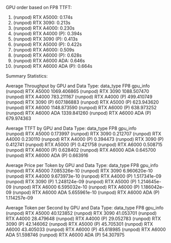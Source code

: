 
GPU order based on FP8 TTFT:
1. (runpod) RTX A5000: 0.174s
2. (runpod) RTX 3090: 0.213s
3. (runpod) RTX A4000: 0.230s
4. (runpod) RTX A4000 (P): 0.394s
5. (runpod) RTX 3090 (P): 0.413s
6. (runpod) RTX A5000 (P): 0.422s
7. (runpod) RTX A6000: 0.509s
8. (runpod) RTX A6000 (P): 0.628s
9. (runpod) RTX A6000 ADA: 0.646s
10. (runpod) RTX A6000 ADA (P): 0.664s

Summary Statistics:

Average Throughput by GPU and Data Type:
data_type                           FP8
gpu_info                               
(runpod) RTX A5000          1069.406865
(runpod) RTX 3090           1088.507470
(runpod) RTX A4000           783.211167
(runpod) RTX A4000 (P)       499.410749
(runpod) RTX 3090 (P)        607.186883
(runpod) RTX A5000 (P)       623.943620
(runpod) RTX A6000          1148.873590
(runpod) RTX A6000 (P)       638.973252
(runpod) RTX A6000 ADA      1339.841260
(runpod) RTX A6000 ADA (P)   679.974363

Average TTFT by GPU and Data Type:
data_type                        FP8
gpu_info                            
(runpod) RTX A5000          0.173997
(runpod) RTX 3090           0.212707
(runpod) RTX A4000          0.230110
(runpod) RTX A4000 (P)      0.394473
(runpod) RTX 3090 (P)       0.412741
(runpod) RTX A5000 (P)      0.421758
(runpod) RTX A6000          0.508715
(runpod) RTX A6000 (P)      0.628402
(runpod) RTX A6000 ADA      0.645700
(runpod) RTX A6000 ADA (P)  0.663916

Average Price per Token by GPU and Data Type:
data_type                            FP8
gpu_info                                
(runpod) RTX A5000          7.085326e-10
(runpod) RTX 3090           6.960620e-10
(runpod) RTX A4000          9.673973e-10
(runpod) RTX A4000 (P)      1.517341e-09
(runpod) RTX 3090 (P)       1.248124e-09
(runpod) RTX A5000 (P)      1.214645e-09
(runpod) RTX A6000          6.595032e-10
(runpod) RTX A6000 (P)      1.186042e-09
(runpod) RTX A6000 ADA      5.655961e-10
(runpod) RTX A6000 ADA (P)  1.114257e-09

Average Token per Second by GPU and Data Type:
data_type                         FP8
gpu_info                             
(runpod) RTX A5000          40.123852
(runpod) RTX 3090           41.053701
(runpod) RTX A4000          28.479648
(runpod) RTX A4000 (P)      29.052783
(runpod) RTX 3090 (P)       42.146062
(runpod) RTX A5000 (P)      45.705301
(runpod) RTX A6000          43.405033
(runpod) RTX A6000 (P)      45.618985
(runpod) RTX A6000 ADA      51.598746
(runpod) RTX A6000 ADA (P)  54.307975
